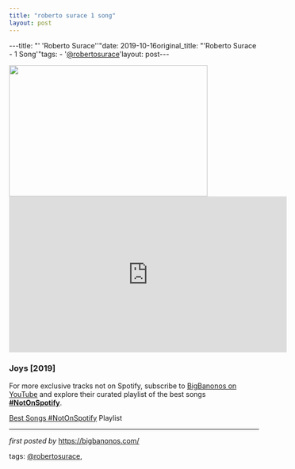 ```yaml
---
title: "roberto surace 1 song"
layout: post
---
```

---title: "' 'Roberto Surace''"date: 2019-10-16original_title: "'Roberto Surace - 1 Song'"tags:  - '[@robertosurace](/tags/robertosurace/)'layout: post---<div class="separator" ><a href="https://www.billboard.com/files/styles/article_main_image/public/media/Robert-Surace-press-by-Nico-Back2Back-Arti-Visive-2019-billboard-1548.jpg" imageanchor="1"><img border="0" src="https://www.billboard.com/files/styles/article_main_image/public/media/Robert-Surace-press-by-Nico-Back2Back-Arti-Visive-2019-billboard-1548.jpg" width="400" height="265" data-original-width="636" data-original-height="421" /></a></div><iframe width="560" height="315" src="https://www.youtube.com/embed/videoseries?list=PLtuNtuTatqI3nXT3Zuecg4ofyoe1LJu1N" frameborder="0" allow="accelerometer; autoplay; encrypted-media; gyroscope; picture-in-picture" allowfullscreen></iframe><br /><h3>Joys [2019]</h3><!--Subscribe and Playlist Links--><div>    <p>For more exclusive tracks not on Spotify, subscribe to <a href="https://www.youtube.com/[@BigBanonos](/tags/BigBanonos/)" target="_blank">BigBanonos on YouTube</a> and explore their curated playlist of the best songs <strong>[#NotOnSpotify](/tags/NotOnSpotify/)</strong>.</p>    <p><a href="https://www.youtube.com/playlist?list=PLtuNtuTatqI0kFahUCbtbfenC_ET5O_tr" target="_blank">Best Songs [#NotOnSpotify](/tags/NotOnSpotify/) Playlist<br /></a></p></div><hr /><p><em>first posted by</em> <a href="https://bigbanonos.com/" rel="noopener" target="_new">https://bigbanonos.com/</a></p><p>tags: [@robertosurace](/tags/robertosurace/),</p>